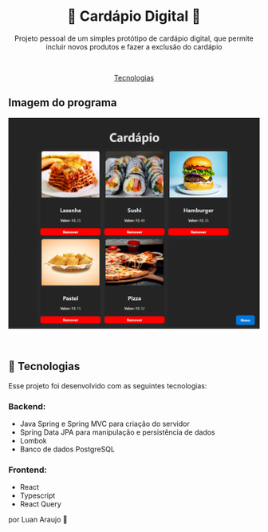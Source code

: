 <h1 align="center"> 🍔 Cardápio Digital 🍔 </h1>

<p align="center"> Projeto pessoal de um simples protótipo de cardápio digital, que permite incluir novos produtos e fazer a exclusão do cardápio</p>
<br/>


<p align="center">
  <a href="#-tecnologias">Tecnologias</a>
</p>

## Imagem do programa

<p align="center">
  <img alt="Web" src="frontend/src/assets/site.png">
</p>

<br>

## 🚀 Tecnologias

Esse projeto foi desenvolvido com as seguintes tecnologias:

### Backend:
- Java Spring e Spring MVC para criação do servidor
- Spring Data JPA para manipulação e persistência de dados
- Lombok
- Banco de dados PostgreSQL
### Frontend:
- React
- Typescript
- React Query

por Luan Araujo :wave:
